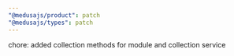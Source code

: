 ```yaml
---
"@medusajs/product": patch
"@medusajs/types": patch
---
```


chore: added collection methods for module and collection service
